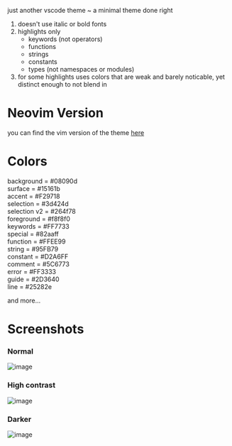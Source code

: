 just another vscode theme ~ a minimal theme done right  
1. doesn't use italic or bold fonts
2. highlights only  
   * keywords (not operators)  
   * functions  
   * strings
   * constants
   * types (not namespaces or modules)
3. for some highlights uses colors that are weak and barely noticable, yet distinct enough to not blend in

# Neovim Version  
you can find the vim version of the theme [here](https://github.com/Skardyy/makurai-nvim)  

# Colors  
background = #08090d  
surface = #15161b  
accent = #F29718  
selection = #3d424d  
selection v2 = #264f78  
foreground = #f8f8f0  
keywords = #FF7733  
special = #82aaff  
function = #FFEE99  
string = #95FB79  
constant = #D2A6FF  
comment = #5C6773  
error = #FF3333  
guide = #2D3640  
line = #25282e

and more...

# Screenshots  
### Normal  
![image](https://github.com/user-attachments/assets/80ef5927-ed25-4340-ad61-782afe0ed7c7)  
### High contrast  
![image](https://github.com/user-attachments/assets/82a1fb36-016a-4436-bab5-850b383fa23e)  
### Darker  
![image](https://github.com/user-attachments/assets/1ecdffa3-923d-47ad-a3f7-ef9552c0ec48)  

